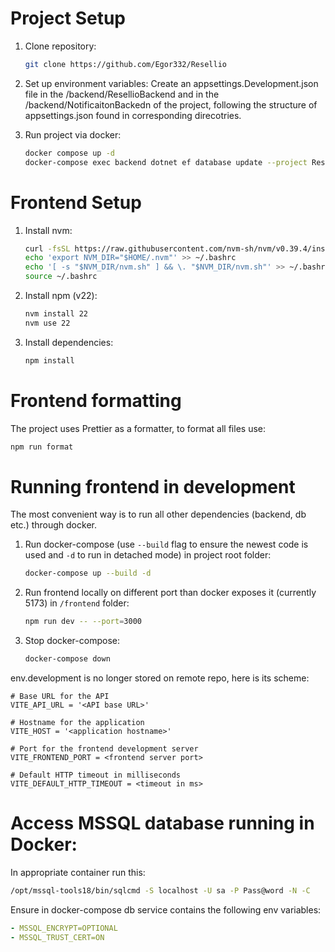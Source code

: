 # Project Setup

1. Clone repository:
    ```sh
    git clone https://github.com/Egor332/Resellio
    
2. Set up environment variables:
    Create an appsettings.Development.json file in the /backend/ResellioBackend and in the /backend/NotificaitonBackedn of the project, following the structure of appsettings.json found in corresponding direcotries.


3. Run project via docker:  
    ```sh
    docker compose up -d
    docker-compose exec backend dotnet ef database update --project ResellioBackend    
# Frontend Setup

1. Install nvm:
    ```sh
    curl -fsSL https://raw.githubusercontent.com/nvm-sh/nvm/v0.39.4/install.sh | bash
    echo 'export NVM_DIR="$HOME/.nvm"' >> ~/.bashrc
    echo '[ -s "$NVM_DIR/nvm.sh" ] && \. "$NVM_DIR/nvm.sh"' >> ~/.bashrc
    source ~/.bashrc

2. Install npm (v22):
    ```sh
    nvm install 22
    nvm use 22
    
3. Install dependencies:  
    ```sh
    npm install

# Frontend formatting
The project uses Prettier as a formatter, to format all files use:
```sh
npm run format
```

# Running frontend in development
The most convenient way is to run all other dependencies (backend, db etc.) through docker.

1. Run docker-compose (use `--build` flag to ensure the newest code is used and `-d` to run in detached mode) in project root folder:
    ```sh
    docker-compose up --build -d
    
2. Run frontend locally on different port than docker exposes it (currently 5173) in `/frontend` folder:
    ```sh
    npm run dev -- --port=3000

3. Stop docker-compose:
   ```sh
   docker-compose down

env.development is no longer stored on remote repo, here is its scheme:
```
# Base URL for the API
VITE_API_URL = '<API base URL>'

# Hostname for the application
VITE_HOST = '<application hostname>'

# Port for the frontend development server
VITE_FRONTEND_PORT = <frontend server port>

# Default HTTP timeout in milliseconds
VITE_DEFAULT_HTTP_TIMEOUT = <timeout in ms>
```

# Access MSSQL database running in Docker:
In appropriate container run this:
```sh
/opt/mssql-tools18/bin/sqlcmd -S localhost -U sa -P Pass@word -N -C
```

Ensure in docker-compose db service contains the following env variables:
```yaml
- MSSQL_ENCRYPT=OPTIONAL
- MSSQL_TRUST_CERT=ON
```


